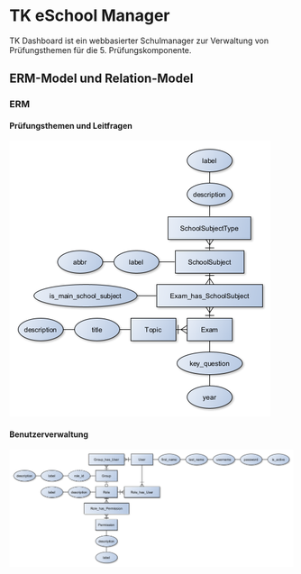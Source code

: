 # TK eSchool Manager

TK Dashboard ist ein webbasierter Schulmanager zur Verwaltung von Prüfungsthemen für die 5. Prüfungskomponente.

## ERM-Model und Relation-Model

### ERM

#### Prüfungsthemen und Leitfragen

![ERM Schema](./Docs/assets/220908_ERM_5PK_Exam.png)

#### Benutzerverwaltung

![ERM_USER](Docs/assets/220908_ERM_5PK_User.png)